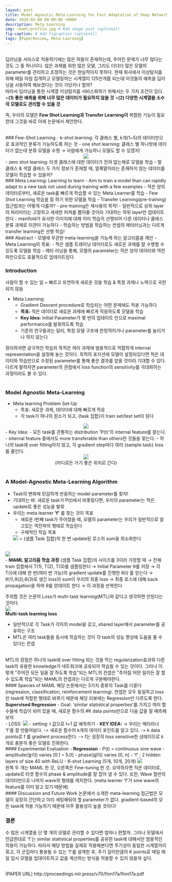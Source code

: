 ```yaml
---
layout: post
title: Model-Agnostic Meta-Learning for Fast Adaptation of Deep Networks (ICML 2017)
date: 2020-02-08 00:00:00 +0000
description: Meta Learning
img: /maml/profile.jpg # Add image post (optional)
fig-caption: # Add figcaption (optional)
tags: [PaperReview, Meta-Learning]
---
```

<br>  
딥러닝을 서비스로 적용하기에는 많은 허들이 존재하는데, 주어진 문제가 너무 많다는 것도 그 중 하나이다. 많은 과제를 위한 많은 모델, 그리도 더더더 많은 모델의 parameter를 관리하고 조정하는 것은 현실적이지 못하다. 현재 회사에서 이상탐지를 위해 매일 아침 집계하고 모델링하는 시계열이 125만개쯤 되는데 이것들의 예측을 딥러닝을 사용하여 해보겠다는 것이 가당키나 할까?  
<br>  
따라서 딥러닝을 통한 시계열 이상탐지를 서비스화하기 위해서는 두 가지 조건이 있다.  
><b>(1) 좋은 예측을 위해 너무 많은 데이터가 필요하지 않을 것</b>  
><b>(2) 다양한 시계열을 소수의 모델로도 관리할 수 있을 것</b>  
  
즉, 우리의 모델은 <b>Few Shot Learning과 Transfer Learning이</b> 복합된 기능이 필요한데 그것을 바로 아래 논문에서 제안한다.  
  
<br>  
### Few-Shot Learning  
- k-shot learning: 각 클래스 별, k개(1~5)의 데이터만으로 효과적인 분류가 가능하도록 하는 것  
- one shot learning:  클래스 별 하나밖에 데이터가 없는데 분류 모델을 수행 → 사람에게 가능하니 모델도 할 수 있겠지!  
<center><img src="/assets/img/maml/mamlone.jpg"></center>  
- zero shot learning: 타겟 클래스에 대한 데이터가 전혀 없는채로 모델을 학습  
    - 말 클래스 & 색깔 클래스 두 가지 정보가 존재할 때, 얼룩말이라는 존재하지 않는 데이터를 모델이 학습할 수 있을까?  
  
<br>  
### Meta Learning: Learning to learn
- Aim to train a model than can rapidly adapt to a new task not used during training with a few examples  
    - 적은 양의 데이터로부터, 새로운 task를 빠르게 학습할 수 있는 Meta Learner를 학습
    - Few Shot Learning 학습을 잘 하기 위한 모델을 학습  
    - Transfer Learning(pre-training) 접근법과는 어떻게 다를까?
        - pre-training은 재사용의 목적!  
        - 일반적으로 상위 layer의 파라미터는 고정하고 세세한 피쳐를 뽑아줄 것이라 기대하는 하위 layer만 업데이트한다  
        - manifold가 유사한 이미지에 대해 이미 학습이 선행되어 다른 데이터나 클래스 분류 과제로 이관이 가능하다  
        - 학습하는 방법을 학습하는 컨셉의 메타러닝과는 다르게 transfer learning은 선행 학습!  
  
<br>  
### Abstract  
- 모델에 무관한 meta-learning을 가능케 하는 알고리즘을 제안
- Meta Learning의 목표:
    - 적은 샘플 트레이닝 데이터로도 새로운 과제를 잘 수행할 수 있도록 모델을 학습
    - 메타 러닝을 통해, 모델의 parameter는 적은 양의 데이터와 역전파만으로도 효율적으로 업데이트된다  
  
<br>  

### Introduction  
사람이 할 수 있는 일 = 빠르고 유연하게 새로운 것을 학습 & 특정 과제나 노력으로 국한되지 않음  

- Meta Learning:
    - Gradient Descent procedure로 학습되는 어떤 문제에도 적용 가능하다
    - <b>목표:</b> 적은 데이터로 새로운 과제에 빠르게 적응하도록 모델을 학습
    - <b>Key Idea:</b> Initial Parameter가 몇 번의 업데이트 만으로 maximal performance를 발휘하도록 학습
    - 기존의 연구들과는 달리, 특정 모델 구조에 한정적이거나 parameter를 늘리거나 하지 않는다  
  
정리하자면 궁극적인 학습의 목적은 여러 과제에 범용적으로 적합하게 internal representation을 설정해 놓는 것이다. 최적의 포지션에 모델이 설정되있다면 적은 데이터와 학습만으로 수정된 parameter를 통해 좋은 결과를 얻을 것이라 기대할 수 있다. 다르게 말하자면 parameter의 관점에서 loss function의 sensitivity를 극대화하는 과정이라도 볼 수 있다.  
<br>  

### Model Agnostic Meta-Learning  
- Meta learning Problem Set-Up
    - 목표: 새로운 과제, 데이터에 대해 빠르게 적응
    - 각 task가 하나의 원소가 되고, {task 집합}이 train set/test set이 된다  
<center><img src="/assets/img/maml/mamltwo.jpg"></center>  
  - Key Idea:
      - 모든 task를 관통하는 distribution 'P(t)'의 internal feature를 찾는다.
      - internal feature 중에서도 more transferable than others한 것들을 찾는다. 
      - 하나의 task에 over fitting하지 않고, 각 gradient step마다 여러 {sample task} loss를 줄인다.
<center><img src="/assets/img/maml/mamlthree.jpg"></center>  
<center>(어디로든 가기 좋은 위치로 간다)</center>  
<br>  

### A Model-Agnostic Meta-Learning Algorithm  
- Task의 변화에 민감하게 반응하는 model parameter를 찾자!
- 기대하는 바: 새로운 task가 P(t)에서 비롯됬다면, 우리의 parameter는 적은 update로 좋은 성능을 발휘
- 우리는 meta learner <b>'f'</b>  를 찾는 것이 목표
    - 새로운 i번째 task가 주어졌을 때, 모델의 parameter는 우리가 일반적으로 알고있는 역전파의 형태로 학습된다  
    - 구체적인 학습 목표
    <img src="/assets/img/maml/mamlloss.jpg">   
    = {샘플 Task 집합}의 한 번 update된 로스의 sum을 최소화한다  
<br>  
<img src="/assets/img/maml/mamlfour.jpg">  
<br>  
- <b>MAML 알고리즘 학습 과정</b>  
{샘플 Task 집합}의 사이즈를 3이라 가정할 때  
→ 전체 train 집합에서 T(1), T(2), T(3)를 샘플링한다  
→ Initial Parameter θ를 저장  
→ 각 T(i)에 대해 한 번(여러 번 가능)의 gradient update를 진행한 θ(i) 를 얻는다  
→ θ(1),θ(2),θ(3)로 생긴 loss의 sum이 우리의 최종 loss  
→ 최종 로스에 대해 back propagation을 하여 θ를 얻데이트 한다  
→ 이 과정을 반복한다  
<br>  

주의할 것은 논문의 Loss가 multi-task learning(MTL)와 같다고 생각하면 안된다는 것이다.    
<img src="/assets/img/maml/mamlfive.jpg">  
<b>Multi-task learning loss</b>  
- 일반적으로 각 Task가 각자의 model을 갖고, shared layer에서 parameter를 공유하는 구조  
- MTL은 여러 task들을 동시에 학습하는 것이 각 task의 성능 향상에 도움을 줄 수 있다는 컨셉  
<br>  
MTL의 장점은 하나의 task에 over fitting 되는 것을 막는 regularization효과와 다른 task의 유용한 knowledge가 네트워크에 공유되어 학습될 수 있는 것이다. 그러나 이렇게 "주어진 모든 일을 잘 하도록 학습"되는 MTL의 컨셉은 "주어질 어떤 일이든 잘 할 수 있도록 학습"되는 MAML의 컨셉과는 다르게 구분해야한다.  
  
<br>
#### Species of MAML  
해당 논문에서는 3가지 종류의 Task를 다룬다 (regression, classification, reinforcement learning). 컨셉은 모두 동일하고 loss만 task에 적합한 형태로 바뀌기 때문에 해당 리뷰에는 Regression만 다루도록 한다.  
  
<br>  
<b>Supervised Regression</b>  
- Goal: 
'similar statistical properties'를 가지고 여러 함수들에 학습이 되어 있을 때, 새로운 함수의 #K data points만으로 다음 값을 잘 예측해보자    
<br>  
- LOSS:  
<img src="/assets/img/maml/mamlsix.jpg">  
  - setting: t 값으로 t+1 값 예측하기  
  - <b>KEY IDEA:</b>  
    -> 우리는 메타러너 'f'를 잘 만들어놨다.  
    -> 새로운 함수의 k개의 데이터 포인트를 알고 있다.  
    -> k data points로 f 를 gradient process한다.  
    -> f는 굉장히 loss sensitive한 상태이므로 k개로 충분히 좋은 모델로 진화한다.  
  
<br>  
#### Experimental Evaluation
- <b>Regression</b>  
    - P(t) = continuous sine wave  
    - amplitude(높이) varies [0.1 ~ 5.0]  
    - phase(넓이) varies [0, π]  
    - 'f' : 2 hidden layers of size 40 with ReLU  
    - K-shot Learning (5개, 10개, 20개)  
    <img src="/assets/img/maml/mamlseven.jpg">  
  
<br>  
왼쪽 두 개는 MAML 한 것, 오른쪽은 Fine-tuning 한 것. 요약하자면 적은 데이터로, update로 타겟 함수의 phase & amplitude를 잘 잡아 낼 수 있다. 또한, Wave 절반의 데이터만으로 나머지 wave의 형태를 캐치한다. (meta learner 'f'가 sine wave의 feature를 이미 알고 있기 때문에)  
  
<br>  
#### Discussion and Future Work  
논문에서 소개한 meta-learning 접근법은 모델이 굉장히 간단하고 미리 세팅해둬야 할 parameter가 없다. gradient-based의 모든 task에 적용 가능하기 때문에 아주 활용성이 높을 것이다!  
<br>  

### 결론  
수 많은 시계열을 단 몇 개의 모델로 관리할 수 있다면 얼마나 편할까. 그러나 모델에서 언급한대로 'f'는 similar statistical properties를 공유한 task에 대해서만 범용적인 적용이 가능하다. 따라서 해당 방법을 실제로 적용해본다면 주기성이 동일한 시계열끼리 묶고, 각 군집마다 통용될 수 있는 'f'를 설계한 후, 주기 길이만큼의 K points로 매일 매일 임시 모델을 업데이트하고 값을 계산하는 방식을 적용할 수 있지 않을까 싶다.  
  
<br>  
(PAPER URL) http://proceedings.mlr.press/v70/finn17a/finn17a.pdf  
  

